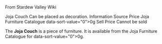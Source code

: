 From Stardew Valley Wiki

Joja Couch Can be placed as decoration. Information Source Price Joja Furniture Catalogue data-sort-value="0"&gt;0g Sell Price Cannot be sold

The **Joja Couch** is a piece of furniture. It is available from the Joja Furniture Catalogue for data-sort-value="0"&gt;0g.
